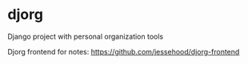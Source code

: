 # djorg
Django project with personal organization tools
  
Djorg frontend for notes: https://github.com/jessehood/djorg-frontend